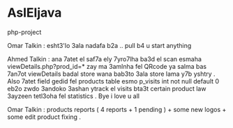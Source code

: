 AslEljava
=========

php-project


Omar Talkin : esht3'lo 3ala nadafa b2a .. pull b4 u start anything

Ahmed Talkin : ana 7atet el saf7a ely 7yro7lha ba3d el scan esmaha viewDetails.php?prod_id=* zay ma 3amlnha fel QRcode ya salma bas 7an7ot viewDetails badal store wana bab3to 3ala store lama y7b yshtry . Also 7atet field gedid fel products table esmo p_visits int not null default 0 eb2o zwdo 3andoko 3ashan ytrack el visits bta3t certain product law 3ayzeen tetl3oha fel statistics . Bye i love u all

Omar Talkin : products reports ( 4 reports + 1 pending ) + some new logos + some edit product fixing .
